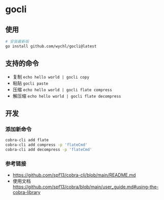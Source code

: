 # gocli

## 使用

```bash
# 安装最新版
go install github.com/wychl/gocli@latest
```

## 支持的命令

- 复制 `echo hello world | gocli copy`
- 粘贴 `gocli paste`
- 压缩 `echo hello world | gocli flate compress`
- 解压缩 `echo hello world | gocli flate decompress`

## 开发

### 添加新命令

```bash
cobra-cli add flate
cobra-cli add compress -p 'flateCmd'
cobra-cli add decompress -p 'flateCmd'
```

### 参考链接

- https://github.com/spf13/cobra-cli/blob/main/README.md
- 使用文档 https://github.com/spf13/cobra/blob/main/user_guide.md#using-the-cobra-library